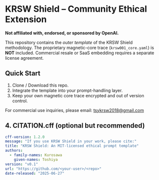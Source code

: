 # KRSW Shield – Community Ethical Extension

**Not affiliated with, endorsed, or sponsored by OpenAI.**

This repository contains the *outer template* of the KRSW Shield methodology.
The proprietary magnetic-core trace (`krsw001_core.yaml`) is **NOT** included.
Commercial resale or SaaS embedding requires a separate license agreement.

## Quick Start
1. Clone / Download this repo.
2. Integrate the template into your prompt-handling layer.
3. Keep your own magnetic core trace encrypted and out of version control.

For commercial use inquiries, please email: tsykrsw2018@gmail.com

## 4. CITATION.cff (optional but recommended)
```yaml
cff-version: 1.2.0
message: "If you use KRSW Shield in your work, please cite:"
title: "KRSW Shield: An MIT-licensed ethical prompt template"
authors:
  - family-names: Kurosawa
    given-names: Toshiya
version: "v0.1"
url: "https://github.com/<your-user>/<repo>"
date-released: "2025-06-27"
